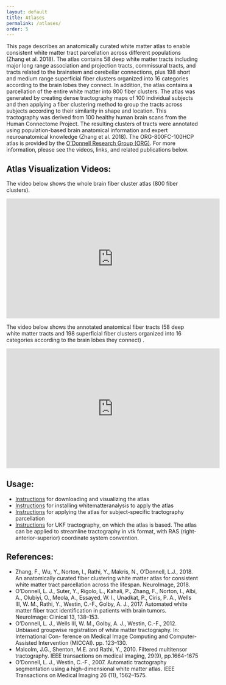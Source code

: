 ```yaml
---
layout: default
title: Atlases
permalink: /atlases/
order: 5
---
```


This page describes an anatomically curated white matter atlas to enable consistent white matter tract parcellation across different populations (Zhang et al. 2018). The atlas contains 58 deep white matter tracts including major long range association and projection tracts, commissural tracts, and tracts related to the brainstem and cerebellar connections, plus 198 short and medium range superficial fiber clusters organized into 16 categories according to the brain lobes they connect. In addition, the atlas contains a parcellation of the entire white matter into 800 fiber clusters. The atlas was  generated by creating dense tractography maps of 100 individual subjects and then applying a fiber clustering method to group the tracts across subjects according to their similarity in shape and location. This tractography was derived from 100 healthy human brain scans from the Human Connectome Project. The resulting clusters of tracts were annotated using population-based brain anatomical information and expert neuroanatomical knowledge (Zhang et al. 2018). The ORG-800FC-100HCP atlas is provided by the [O'Donnell Research Group (ORG)](https://scholar.harvard.edu/laurenjodonnell). For more information, please see the videos, links, and related publications below.

Atlas Visualization Videos:
---
The video below shows the whole brain fiber cluster atlas (800 fiber clusters).

<iframe width="560" height="315" src="https://www.youtube.com/embed/videoseries?list=PLww-JBrXO084AJN_nEZI838rFzwCaWGTY&index=0" frameborder="0" allowfullscreen="1" showinfo="1" rel="0"></iframe>

The video below shows the annotated anatomical fiber tracts (58 deep white matter tracts and 198 superficial fiber clusters organized into 16 categories according to the brain lobes they connect) .

<iframe width="560" height="315" src="https://www.youtube.com/embed/videoseries?list=PLww-JBrXO084AJN_nEZI838rFzwCaWGTY&index=1" frameborder="0" allowfullscreen="1" showinfo="2" rel="0"></iframe>

Usage:
---

* [Instructions](https://github.com/SlicerDMRI/ORG-Atlases#org-atlases) for downloading and visualizing the atlas
* [Instructions](https://github.com/SlicerDMRI/whitematteranalysis/wiki) for installing whitematteranalysis to apply the atlas
* [Instructions](<https://github.com/SlicerDMRI/whitematteranalysis/wiki/2c)-Running-the-Clustering-Pipeline-to-Cluster-a-Single-Subject-from-the-Atlas>) for applying the atlas for subject-specific tractography parcellation
* [Instructions](https://github.com/pnlbwh/ukftractography) for UKF tractography, on which the atlas is based. The atlas can be applied to streamline tractography in vtk format, with RAS (right-anterior-superior) coordinate system convention.

References:
---
- Zhang, F., Wu, Y., Norton, I., Rathi, Y., Makris, N., O’Donnell, L.J., 2018. An anatomically curated fiber clustering white matter atlas for consistent white matter tract parcellation across the lifespan. NeuroImage, 2018.
- O’Donnell, L. J., Suter, Y., Rigolo, L., Kahali, P., Zhang, F., Norton, I., Albi, A., Olubiyi, O., Meola, A., Essayed, W. I., Unadkat, P., Ciris, P. A., Wells III, W. M., Rathi, Y., Westin, C.-F., Golby, A. J., 2017. Automated white matter fiber tract identification in patients with brain tumors. NeuroImage: Clinical 13, 138–153.
- O’Donnell, L. J., Wells III, W. M., Golby, A. J., Westin, C.-F., 2012. Unbiased groupwise registration of white matter tractography. In: International Con- ference on Medical Image Computing and Computer-Assisted Intervention (MICCAI). pp. 123–130.
- Malcolm, J.G., Shenton, M.E. and Rathi, Y., 2010. Filtered multitensor tractography. IEEE transactions on medical imaging, 29(9), pp.1664-1675
- O’Donnell, L. J., Westin, C.-F., 2007. Automatic tractography segmentation using a high-dimensional white matter atlas. IEEE Transactions on Medical Imaging 26 (11), 1562–1575.

